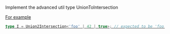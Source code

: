 Implement the advanced util type UnionToIntersection<U>

For example

```ts
type I = Union2Intersection<'foo' | 42 | true>; // expected to be 'foo' & 42 & true
```
